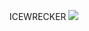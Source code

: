 <p align="center">
  ICEWRECKER
  <img src='https://raw.githubusercontent.com/sfarina12/IceWrecker/main/Assets/Texture/github/Icewrecker_logo.png'>
</p>



